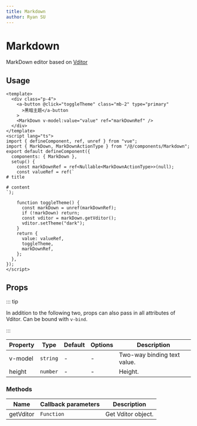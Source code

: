 ```yaml
---
title: Markdown
author: Ryan SU
---
```


# Markdown

MarkDown editor based on [Vditor](https://github.com/Vanessa219/vditor)

## Usage

```vue
<template>
  <div class="p-4">
    <a-button @click="toggleTheme" class="mb-2" type="primary"
      >黑暗主题</a-button
    >
    <MarkDown v-model:value="value" ref="markDownRef" />
  </div>
</template>
<script lang="ts">
import { defineComponent, ref, unref } from "vue";
import { MarkDown, MarkDownActionType } from "/@/components/Markdown";
export default defineComponent({
  components: { MarkDown },
  setup() {
    const markDownRef = ref<Nullable<MarkDownActionType>>(null);
    const valueRef = ref(`
# title

# content
`);

    function toggleTheme() {
      const markDown = unref(markDownRef);
      if (!markDown) return;
      const vditor = markDown.getVditor();
      vditor.setTheme("dark");
    }
    return {
      value: valueRef,
      toggleTheme,
      markDownRef,
    };
  },
});
</script>
```

## Props

::: tip

In addition to the following two, props can also pass in all attributes of Vditor. Can be bound with `v-bind`.

:::

| Property | Type     | Default | Options | Description                 |
| -------- | -------- | ------- | ------- | --------------------------- |
| v-model  | `string` | -       | -       | Two-way binding text value. |
| height   | `number` | -       | -       | Height.                     |

### Methods

| Name      | Callback parameters | Description        |
| --------- | ------------------- | ------------------ |
| getVditor | `Function`          | Get Vditor object. |
